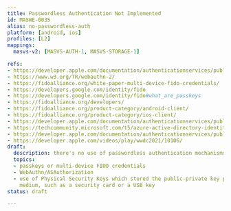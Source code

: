 ```yaml
---
title: Passwordless Authentication Not Implemented
id: MASWE-0035
alias: no-passwordless-auth
platform: [android, ios]
profiles: [L2]
mappings:
  masvs-v2: [MASVS-AUTH-1, MASVS-STORAGE-1]

refs:
- https://developer.apple.com/documentation/authenticationservices/public-private_key_authentication
- https://www.w3.org/TR/webauthn-2/
- https://fidoalliance.org/white-paper-multi-device-fido-credentials/
- https://developers.google.com/identity/fido
- https://developers.google.com/identity/fido#what_are_passkeys
- https://fidoalliance.org/developers/
- https://fidoalliance.org/product-category/android-client/
- https://fidoalliance.org/product-category/ios-client/
- https://developer.apple.com/documentation/authenticationservices/public-private_key_authentication/supporting_passkeys
- https://techcommunity.microsoft.com/t5/azure-active-directory-identity/expansion-of-fido-standard-and-new-updates-for-microsoft/ba-p/3290633
- https://developer.apple.com/documentation/authenticationservices/public-private_key_authentication/supporting_security_key_authentication_using_physical_keys
- https://developer.apple.com/videos/play/wwdc2021/10106/
draft:
  description: there's no use of passwordless authentication mechanisms e.g. passkeys
  topics:
  - passkeys or multi-device FIDO credentials
  - WebAuthn/ASAuthorization
  - use of Physical Security Keys which stored the public-private key pair on a physical
    medium, such as a security card or a USB key
status: draft

---
```


